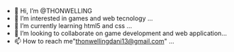 - 👋 Hi, I’m @THONWELLING
- 👀 I’m interested in games and web tecnology  ...
- 🌱 I’m currently learning html5 and css ...
- 💞️ I’m looking to collaborate on game development and web application...
- 📫 How to reach me"thonwellingdani13@gmail.com" ...

<!---
THONWELLING/THONWELLING is a ✨ special ✨ repository because its `README.md` (this file) appears on your GitHub profile.
You can click the Preview link to take a look at your changes.
--->
